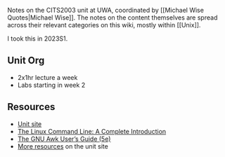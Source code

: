 Notes on the CITS2003 unit at UWA, coordinated by [[Michael Wise Quotes|Michael Wise]].  The notes on the content themselves are spread across their relevant categories on this wiki, mostly within [[Unix]].

I took this in 2023S1.

## Unit Org

- 2x1hr lecture a week
- Labs starting in week 2

## Resources

- [Unit site](https://teaching.csse.uwa.edu.au/units/CITS2003/)
- [The Linux Command Line: A Complete Introduction](http://linuxcommand.org/tlcl.php)
- [The GNU Awk User’s Guide (5e)](https://www.gnu.org/software/gawk/manual/gawk.html)
- [More resources](https://teaching.csse.uwa.edu.au/units/CITS2003/resources.html) on the unit site
